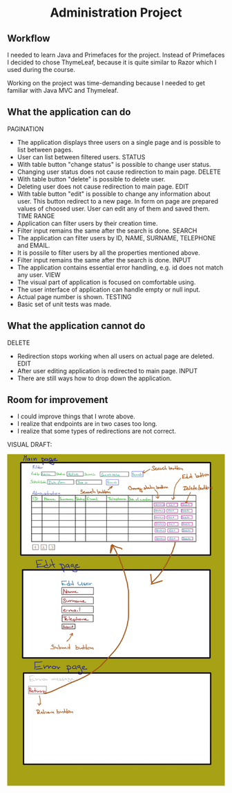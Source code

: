 <div align="center">  </div>
<span align="center"> <h1> Administration Project </h1> </span>



## Workflow
I needed to learn Java and Primefaces for the project. Instead of Primefaces I decided to chose ThymeLeaf, 
because it is quite similar to Razor which I used during the course.

Working on the project was time-demanding because I needed to get familiar with Java MVC and Thymeleaf.


## What the application can do

PAGINATION
- The application displays three users on a single page and is possible to list between pages.
- User can list between filtered users.
STATUS
- With table button "change status" is possible to change user status.
- Changing user status does not cause redirection to main page.
DELETE
- With table button "delete" is possible to delete user.
- Deleting user does not cause redirection to main page.
EDIT
- With table button "edit" is possible to change any information about user. This button redirect to a new page. In form on page are prepared values of choosed user. User can edit any of them and saved them.
TIME RANGE
- Application can filter users by their creation time.
- Filter input remains the same after the search is done.
SEARCH
- The application can filter users by ID, NAME, SURNAME, TELEPHONE and EMAIL. 
- It is possile to filter users by all the properties mentioned above.
- Filter input remains the same after the search is done.
INPUT 
- The application contains essential error handling, e.g. id does not match any user.
VIEW
- The visual part of application is focused on comfortable using.
- The user interface of application can handle empty or null input.
- Actual page number is shown.
TESTING
- Basic set of unit tests was made.


## What the application cannot do

DELETE
- Redirection stops working when all users on actual page are deleted.
EDIT
- After user editing application is redirected to main page.
INPUT
- There are still ways how to drop down the application.

## Room for improvement
- I could improve things that I wrote above.
- I realize that endpoints are in two cases too long.
- I realize that some types of redirections are not correct.

VISUAL DRAFT:

![Layout design](src/main/resources/images/visualdraft.png)

